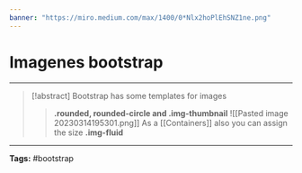 ```yaml
---
banner: "https://miro.medium.com/max/1400/0*Nlx2hoPlEhSNZ1ne.png"
---
```



# Imagenes bootstrap
<hr> 

> [!abstract]
> Bootstrap has some templates for images
> 
> ><b>.rounded, rounded-circle and .img-thumbnail</b>
> >![[Pasted image 20230314195301.png]]
> As a [[Containers]] also you can assign the size
> > <b>.img-fluid</b>
> 

<hr>

<b>Tags:</b> #bootstrap